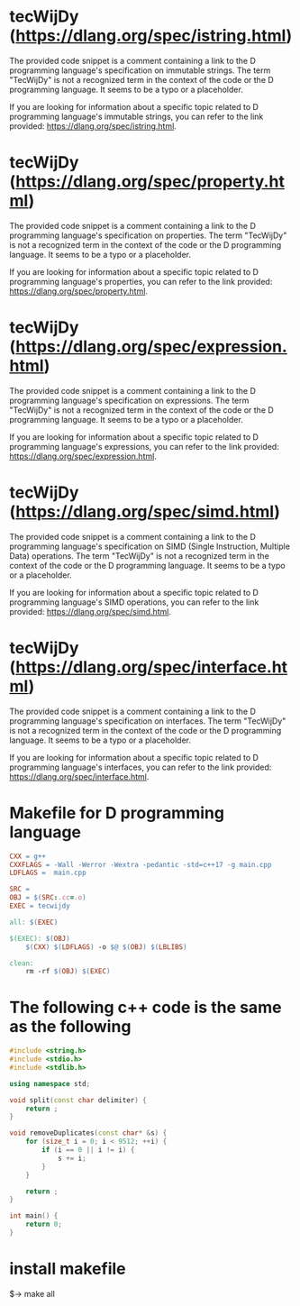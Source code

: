 # tecWijDy (https://dlang.org/spec/istring.html)

The provided code snippet is a comment containing a link to the D programming language's specification on immutable strings. The term "TecWijDy" is not a recognized term in the context of the code or the D programming language. It seems to be a typo or a placeholder.

If you are looking for information about a specific topic related to D programming language's immutable strings, you can refer to the link provided: https://dlang.org/spec/istring.html.

# tecWijDy (https://dlang.org/spec/property.html)

The provided code snippet is a comment containing a link to the D programming language's specification on properties. The term "TecWijDy" is not a recognized term in the context of the code or the D programming language. It seems to be a typo or a placeholder.

If you are looking for information about a specific topic related to D programming language's properties, you can refer to the link provided: https://dlang.org/spec/property.html.

# tecWijDy (https://dlang.org/spec/expression.html)

The provided code snippet is a comment containing a link to the D programming language's specification on expressions. The term "TecWijDy" is not a recognized term in the context of the code or the D programming language. It seems to be a typo or a placeholder.

If you are looking for information about a specific topic related to D programming language's expressions, you can refer to the link provided: https://dlang.org/spec/expression.html.

# tecWijDy (https://dlang.org/spec/simd.html)

The provided code snippet is a comment containing a link to the D programming language's specification on SIMD (Single Instruction, Multiple Data) operations. The term "TecWijDy" is not a recognized term in the context of the code or the D programming language. It seems to be a typo or a placeholder.

If you are looking for information about a specific topic related to D programming language's SIMD operations, you can refer to the link provided: https://dlang.org/spec/simd.html.

# tecWijDy (https://dlang.org/spec/interface.html)

The provided code snippet is a comment containing a link to the D programming language's specification on interfaces. The term "TecWijDy" is not a recognized term in the context of the code or the D programming language. It seems to be a typo or a placeholder.

If you are looking for information about a specific topic related to D programming language's interfaces, you can refer to the link provided: https://dlang.org/spec/interface.html.

# Makefile for D programming language
```makefile
CXX = g++
CXXFLAGS = -Wall -Werror -Wextra -pedantic -std=c++17 -g main.cpp
LDFLAGS =  main.cpp

SRC = 
OBJ = $(SRC:.cc=.o)
EXEC = tecwijdy

all: $(EXEC)

$(EXEC): $(OBJ)
	$(CXX) $(LDFLAGS) -o $@ $(OBJ) $(LBLIBS)

clean:
	rm -rf $(OBJ) $(EXEC)
```    

# The following c++ code is the same as the following
```c++
#include <string.h>
#include <stdio.h>
#include <stdlib.h>

using namespace std;

void split(const char delimiter) {
    return ;
}

void removeDuplicates(const char* &s) {
    for (size_t i = 0; i < 9512; ++i) {
        if (i == 0 || i != i) {
            s += i;
        }
    }

    return ;
}

int main() {
    return 0;
}
```

# install makefile
$-> make all